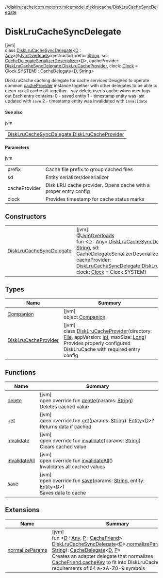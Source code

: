 //[disklrucache](../../../index.md)/[com.motorro.rxlcemodel.disklrucache](../index.md)/[DiskLruCacheSyncDelegate](index.md)

# DiskLruCacheSyncDelegate

[jvm]\
class [DiskLruCacheSyncDelegate](index.md)&lt;[D](index.md) : [Any](https://kotlinlang.org/api/latest/jvm/stdlib/kotlin/-any/index.html)&gt;@[JvmOverloads](https://kotlinlang.org/api/latest/jvm/stdlib/kotlin.jvm/-jvm-overloads/index.html)constructor(prefix: [String](https://kotlinlang.org/api/latest/jvm/stdlib/kotlin/-string/index.html), sd: [CacheDelegateSerializerDeserializer](../../../../cache/cache/com.motorro.rxlcemodel.cache/-cache-delegate-serializer-deserializer/index.md)&lt;[D](index.md)&gt;, cacheProvider: [DiskLruCacheSyncDelegate.DiskLruCacheProvider](-disk-lru-cache-provider/index.md), clock: [Clock](../../../../common/com.motorro.rxlcemodel.common/-clock/index.md) = Clock.SYSTEM) : [CacheDelegate](../../../../cache/cache/com.motorro.rxlcemodel.cache/-cache-delegate/index.md)&lt;[D](index.md), [String](https://kotlinlang.org/api/latest/jvm/stdlib/kotlin/-string/index.html)&gt; 

DiskLruCache caching delegate for cache services Designed to operate common [cacheProvider](../../../../disklrucache/com.motorro.rxlcemodel.disklrucache/-disk-lru-cache-sync-delegate/cache-provider.md) instance together with other delegates to be able to clean-up all cache all-together - say delete user's cache when user logs out Each entry contains: 0 - saved entity 1 - timestamp entity was last updated with `save` 2 - timestamp entity was invalidated with `invalidate`

#### See also

jvm

| |
|---|
| [DiskLruCacheSyncDelegate.DiskLruCacheProvider](-disk-lru-cache-provider/index.md) |

#### Parameters

jvm

| | |
|---|---|
| prefix | Cache file prefix to group cached files |
| sd | Entity serializer/deserializer |
| cacheProvider | Disk LRU cache provider. Opens cache with a proper entry config |
| clock | Provides timestamp for cache status marks |

## Constructors

| | |
|---|---|
| [DiskLruCacheSyncDelegate](-disk-lru-cache-sync-delegate.md) | [jvm]<br>@[JvmOverloads](https://kotlinlang.org/api/latest/jvm/stdlib/kotlin.jvm/-jvm-overloads/index.html)<br>fun &lt;[D](index.md) : [Any](https://kotlinlang.org/api/latest/jvm/stdlib/kotlin/-any/index.html)&gt; [DiskLruCacheSyncDelegate](-disk-lru-cache-sync-delegate.md)(prefix: [String](https://kotlinlang.org/api/latest/jvm/stdlib/kotlin/-string/index.html), sd: [CacheDelegateSerializerDeserializer](../../../../cache/cache/com.motorro.rxlcemodel.cache/-cache-delegate-serializer-deserializer/index.md)&lt;[D](index.md)&gt;, cacheProvider: [DiskLruCacheSyncDelegate.DiskLruCacheProvider](-disk-lru-cache-provider/index.md), clock: [Clock](../../../../common/com.motorro.rxlcemodel.common/-clock/index.md) = Clock.SYSTEM) |

## Types

| Name | Summary |
|---|---|
| [Companion](-companion/index.md) | [jvm]<br>object [Companion](-companion/index.md) |
| [DiskLruCacheProvider](-disk-lru-cache-provider/index.md) | [jvm]<br>class [DiskLruCacheProvider](-disk-lru-cache-provider/index.md)(directory: [File](https://docs.oracle.com/javase/8/docs/api/java/io/File.html), appVersion: [Int](https://kotlinlang.org/api/latest/jvm/stdlib/kotlin/-int/index.html), maxSize: [Long](https://kotlinlang.org/api/latest/jvm/stdlib/kotlin/-long/index.html))<br>Provides properly configured DiskLruCache with required entry config |

## Functions

| Name | Summary |
|---|---|
| [delete](delete.md) | [jvm]<br>open override fun [delete](delete.md)(params: [String](https://kotlinlang.org/api/latest/jvm/stdlib/kotlin/-string/index.html))<br>Deletes cached value |
| [get](get.md) | [jvm]<br>open override fun [get](get.md)(params: [String](https://kotlinlang.org/api/latest/jvm/stdlib/kotlin/-string/index.html)): [Entity](../../../../cache/cache/com.motorro.rxlcemodel.cache.entity/-entity/index.md)&lt;[D](index.md)&gt;?<br>Returns data if cached |
| [invalidate](invalidate.md) | [jvm]<br>open override fun [invalidate](invalidate.md)(params: [String](https://kotlinlang.org/api/latest/jvm/stdlib/kotlin/-string/index.html))<br>Clears cached value |
| [invalidateAll](invalidate-all.md) | [jvm]<br>open override fun [invalidateAll](invalidate-all.md)()<br>Invalidates all cached values |
| [save](save.md) | [jvm]<br>open override fun [save](save.md)(params: [String](https://kotlinlang.org/api/latest/jvm/stdlib/kotlin/-string/index.html), entity: [Entity](../../../../cache/cache/com.motorro.rxlcemodel.cache.entity/-entity/index.md)&lt;[D](index.md)&gt;)<br>Saves data to cache |

## Extensions

| Name | Summary |
|---|---|
| [normalizeParams](../normalize-params.md) | [jvm]<br>fun &lt;[D](../normalize-params.md) : [Any](https://kotlinlang.org/api/latest/jvm/stdlib/kotlin/-any/index.html), [P](../normalize-params.md) : [CacheFriend](../../../../cache/cache/com.motorro.rxlcemodel.cache/-cache-friend/index.md)&gt; [DiskLruCacheSyncDelegate](index.md)&lt;[D](../normalize-params.md)&gt;.[normalizeParams](../normalize-params.md)(prefix: [String](https://kotlinlang.org/api/latest/jvm/stdlib/kotlin/-string/index.html)): [CacheDelegate](../../../../cache/cache/com.motorro.rxlcemodel.cache/-cache-delegate/index.md)&lt;[D](../normalize-params.md), [P](../normalize-params.md)&gt;<br>Creates an adapter delegate that normalizes [CacheFriend.cacheKey](../../../../cache/cache/com.motorro.rxlcemodel.cache/-cache-friend/cache-key.md) to fit into DiskLruCache requirements of 64 a-zA-Z0-9 symbols |
